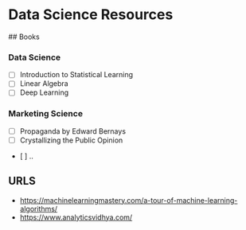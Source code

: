 # Data Science Resources

## Books

### Data Science

- [ ] Introduction to Statistical Learning
- [ ] Linear Algebra
- [ ] Deep Learning

### Marketing Science

- [ ] Propaganda by Edward Bernays
- [ ] Crystallizing the Public Opinion
- [ ] ..

## URLS

* https://machinelearningmastery.com/a-tour-of-machine-learning-algorithms/
* https://www.analyticsvidhya.com/
